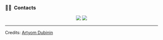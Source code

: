 ### 🤝🏻 &nbsp;Contacts

<p align="center">
<a href="www.linkedin.com/in/artyomdubinin"><img src="https://img.shields.io/badge/-Aditya%20Vikram%20Singh-0077B5?style=flat&logo=Linkedin&logoColor=white"/></a>
<a href="mailto:artlock1318@gmail.com"><img src="https://img.shields.io/badge/-avsingh@umass.edu-D14836?style=flat&logo=Gmail&logoColor=white"/></a>
</p>

-----
Credits: [Artyom Dubinin](https://github.com/art07)
